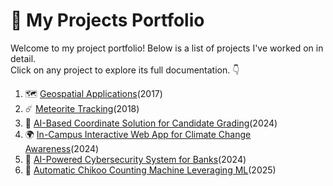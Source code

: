 # 🚀 My Projects Portfolio

Welcome to my project portfolio! Below is a list of projects I've worked on in detail.  
Click on any project to explore its full documentation. 👇

1. 🗺️ [Geospatial Applications](Geospatial-Applications.md)(2017)  
2. ☄️ [Meteorite Tracking](Meteorite-Tracking.md)(2018)  
3. 🤖 [AI-Based Coordinate Solution for Candidate Grading](AI-Coordinate-Grading.md)(2024)  
4. 🌍 [In-Campus Interactive Web App for Climate Change Awareness](Climate-Change-WebApp.md)(2024)  
5. 🔐 [AI-Powered Cybersecurity System for Banks](Cybersecurity-System.md)(2024)  
6. 🥭 [Automatic Chikoo Counting Machine Leveraging ML](Chikoo-Counting-ML.md)(2025)  
